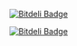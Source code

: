 [![Bitdeli Badge](https://d2weczhvl823v0.cloudfront.net/cgueret/cgueret.github.io/trend.png)](https://bitdeli.com/free "Bitdeli Badge")


[![Bitdeli Badge](https://d2weczhvl823v0.cloudfront.net/cgueret/cgueret.github.io/trend.png)](https://bitdeli.com/free "Bitdeli Badge")

